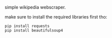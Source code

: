 simple wikipedia webscraper.

make sure to install the required libraries first tho:

```
pip install requests
pip install beautifulsoup4
```
